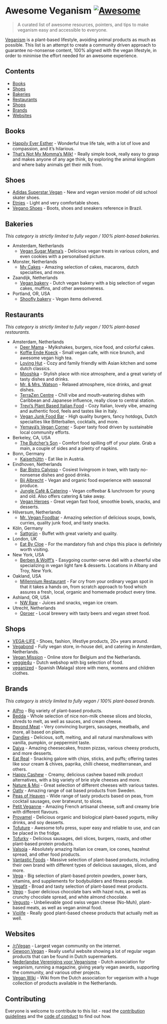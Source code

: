 Awesome Veganism [![Awesome](https://awesome.re/badge.svg)](https://github.com/sindresorhus/awesome)
====================================================================================================

> A curated list of awesome resources, pointers, and tips to make veganism easy and accessible to everyone.

[Veganism](https://en.wikipedia.org/wiki/Veganism) is a plant-based lifestyle, avoiding animal products as much as possible. This list is an attempt to create a community driven approach to guarantee no-nonsense content, 100% aligned with the vegan lifestyle, in order to minimise the effort needed for an awesome experience.

Contents
--------

-   [Books](#books)
-   [Shoes](#shoes)
-   [Bakeries](#bakeries)
-   [Restaurants](#restaurants)
-   [Shops](#shops)
-   [Brands](#brands)
-   [Websites](#websites)

Books
-----

-   [Happily Ever Esther](https://www.grandcentralpublishing.com/titles/steve-jenkins/happily-ever-esther/9781538728123/) - Wonderful true life tale, with a lot of love and compassion, and it’s hilarious.
-   [That’s Not My Momma’s Milk!](https://veganpublishers.com/multimedia-archive/thats-not-my-mommas-milk/) - Really simple book, really easy to grasp and makes anyone of any age think, by exploring the animal kingdom and where baby animals get their milk from.

Shoes
-----

-   [Adidas Superstar Vegan](https://www.adidas.com/us/superstar-vegan-shoes/FW2295.html) - New and vegan version model of old school skater shoes.
-   [Etnies](https://www.etnies.com/us/collections/vegan/) - Light and very comfortable shoes.
-   [Vegano Shoes](https://www.veganoshoes.com.br/) - Boots, shoes and sneakers reference in Brazil.

Bakeries
--------

*This category is strictly limited to fully vegan / 100% plant-based bakeries.*

-   Amsterdam, Netherlands
    -   [Vegan Sugar Mama’s](https://vegansugarmamas.nl/) - Delicious vegan treats in various colors, and even cookies with a personalised picture.
-   Monster, Netherlands
    -   [My Cakes](https://macarononline-nl.mijndomeinwebwinkel.nl/) - Amazing selection of cakes, macarons, dutch specialties, and more.
-   Zaandijk, Netherlands
    -   [Vegan bakery](https://www.veganbakery.nl/) - Dutch vegan bakery with a big selection of vegan cakes, muffins, and other awesomeness.
-   Portland, OR, USA
    -   [Shoofly bakery](https://www.shooflyveganbakery.com/) - Vegan items delivered.

Restaurants
-----------

*This category is strictly limited to fully vegan / 100% plant-based restaurants.*

-   Amsterdam, Netherlands
    -   [Deer Mama](https://deermama.nl/) - Mylkshakes, burgers, nice food, and colorful cakes.
    -   [Koffie Ende Koeck](https://koffieendekoeck.nl/) - Small vegan cafe, with nice brunch, and awesome vegan high tea.
    -   [Loving Hut](https://www.facebook.com/lovinghutamsterdam) - Cozy and family friendly with Asian kitchen and some dutch classics.
    -   [Mooshka](https://www.mooshka.nl/) - Stylish place with nice atmosphere, and a great variety of tasty dishes and drinks.
    -   [Mr. & Mrs. Watson](https://watsonsfood.com/) - Relaxed atmosphere, nice drinks, and great dishes.
    -   [TerraZen Centre](http://terrazencentre.com/) - Chill vibe and mouth-watering dishes with Caribbean and Japanese influence, really close to central station.
    -   [Trevi’s Plant Based Italian Food](https://www.trevisamsterdam.nl/) - Cozy Italian, lovely vibe, amazing and authentic food, feels and tastes like in Italy.
    -   [Vegan Junk Food Bar](https://www.veganjunkfoodbar.com/) - High quality burgers, fancy hotdogs, Dutch specialties like Bitterballen, cocktails, and more.
    -   [Yemayá’s Vegan Corner](https://yemaya.estate/) - Super tasty food driven by sustainable local community efforts.
-   Berkeley, CA, USA
    -   [The Butcher’s Son](https://www.thebutchersveganson.com/) - Comfort food spilling off of your plate. Grab a main, a couple of sides and a plenty of napkins.
-   Bonn, Germany
    -   [Kaiserhüttn](https://kaiserhuettn.com/) - Eat like in Austria.
-   Eindhoven, Netherlands
    -   [Bar Bistro Calypso](https://www.bistrocalypso.nl/) - Cosiest livingroom in town, with tasty no-nonsense dishes and good drinks.
    -   [Bij Albrecht](https://www.bijalbrecht.nl/) - Vegan and organic food experience with seasonal produce.
    -   [Jungle Café & Catering](https://www.junglecafecatering.nl) - Vegan coffeebar & lunchroom for young and old. Also offers catering & take away.
    -   [Vegan Heroes](https://veganheroes.nl/) - Great vegan fast food, smoothie bowls, snacks, and desserts.
-   Hilversum, Netherlands
    -   [Mr. Vegan Foodbar](https://www.mrveganfoodbar.nl/) - Amazing selection of delicious soups, bowls, curries, quality junk food, and tasty snacks.
-   Köln, Germany
    -   [Sattgrün](https://www.sattgruen.com/) - Buffet with great varieity and quality.
-   London, UK
    -   [Eat By Cloe](https://eatbychloe.com/) - For the mandatory fish and chips this place is definitely worth visiting.
-   New York, USA
    -   [Berben & Wolff’s](https://berbenandwolffs.com/) - Easygoing counter-serve deli with a cheerful vibe specializing in vegan light fare & desserts. Locations in Albany and Troy, New York.
-   Oakland, USA
    -   [Millennium Restaurant](https://www.millenniumrestaurant.com/) - Far cry from your ordinary vegan spot in that it takes a hands on, from scratch approach to food which assures a fresh, local, organic and homemade product every time.
-   Ashland, OR, USA
    -   [NW Raw](https://nwraw.com/) - Juices and snacks, vegan ice cream.
-   Utrecht, Netherlands
    -   [Oproer](https://www.oproerbrouwerij.nl/) - Local brewery with tasty beers and vegan street food.

Shops
-----

-   [VEGA-LIFE](https://www.vega-life.nl/) - Shoes, fashion, lifestlye products, 20+ years around.
-   [Vegabond](https://vegabond.nl/) - Fully vegan store, in-house deli, and catering in Amsterdam, Netherlands.
-   [Vegan Mission](https://www.veganmission.nl/) - Online store for Belgium and the Netherlands.
-   [veggie4u](https://webshop.veggie4u.nl/) - Dutch webshop with big selection of food.
-   [veganized](https://www.veganized.es/gb/) - Spanish (Malaga) store with mens, womens and children clothes.

Brands
------

*This category is stricly limited to fully vegan / 100% plant-based brands.*

-   [AlPro](https://www.alpro.com/nl/) - Big variety of plant-based products.
-   [Bedda](https://bedda-world.com/) - Whole selection of nice non-milk cheese slices and blocks, shreds to melt, as well as sauces, and cream cheese.
-   [Beyond Meat](https://www.beyondmeat.com/) - Very convincing burgers, sausages, meatballs, and more, all based on plants.
-   [Dandies](https://dandies.com/) - Delicious, soft, melting, and all natural marshmallows with vanilla, pumpkin, or peppermint taste.
-   [Daiya](https://daiyafoods.com/) - Amazing cheesecakes, frozen pizzas, various cheesy products, and more desserts.
-   [Eat Real](https://www.eatreal.co.uk/) - Snacking galore with chips, sticks, and puffs; offering tastes like sour cream & chives, paprika, chilli cheese, mediterranean, and others.
-   [Happy Cashew](https://happy-cheeze.com/) - Creamy, delicious cashew based milk product alternatives, with a big variety of brie style cheeses and more.
-   [Nature & Moi](http://www.nature-moi.fr/) - Great selection of different cheeses with various tastes.
-   [Oatly](https://www.oatly.com/int/) - Amazing range of oat based products from Sweden.
-   [Peas of Heaven](https://peasofheaven.com/) - Wide range of tasty products based on peas, from cocktail sausages, over bratwurst, to slices.
-   [Petit Veganne](https://petit-veganne.com/) - Amazing French artisanal cheese, soft and creamy brie with different flavours.
-   [Provamel](https://www.provamel.com/) - Delicious organic and biological plant-based yogurts, milky drinks, and soy desserts.
-   [Tofuture](https://www.tofuture.com/) - Awesome tofu press, super easy and reliable to use, and can be placed in the fridge.
-   [Tofurky](https://tofurky.com/) - Delicious sausages, deli slices, burgers, roasts, and other plant-based protein products.
-   [Valsoia](https://www.valsoia.it/) - Absolutely amazing Italian ice cream, ice cones, hazelnut spread, and other food products.
-   [Vantastic Foods](https://www.vantastic-foods.com/) - Massive selection of plant-based products, including their own brand with different types of delicious sausages, slices, and more.
-   [Vega](https://myvega.com/) - Big selection of plant-based protein powders, power bars, vitamins, and supplements for bodybuilders and fitness people.
-   [Vegafit](https://vegafit.com/) - Broad and tasty selection of plant-based meat products.
-   [Vego](http://www.vego-chocolate.com/) - Super delicious chocolate bars with hazel nuts, as well as crunchy chocolate spread, and white almond chocolate.
-   [Vegusto](https://www.vegusto.ch/) - Unbelievable good swiss vegan cheese (No-Muh), plant-based meats, as well as vegan animal food.
-   [Violife](https://violifefoods.com/) - Really good plant-based cheese products that actually melt as well.

Websites
--------

-   [/r/Vegan](https://www.reddit.com/r/vegan/) - Largest vegan community on the internet.
-   [Gewoon Vegan](https://gewoonvegan.nl/) - Really useful website showing a lot of regular vegan products that can be found in Dutch supermarkets.
-   [Nederlandse Vereniging voor Veganisme](https://www.veganisme.org/) - Dutch association for veganism, running a magazine, giving yearly vegan awards, supporting the community, and various other projects.
-   [Vegan Wiki](https://veganwiki.nl/) - Wiki from the Dutch association for veganism with a huge collection of products available in the Netherlands.

Contributing
------------

Everyone is welcome to contribute to this list - read the [contribution guidelines](CONTRIBUTING.md) and the [code of conduct](CODE_OF_CONDUCT.md) to find out how.
